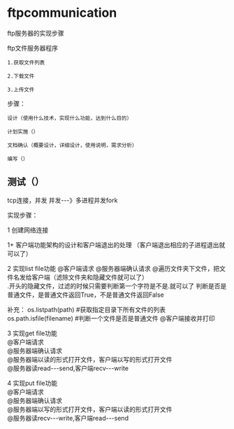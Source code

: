 # ftpcommunication
ftp服务器的实现步骤 

  ftp文件服务器程序 
  
    1.获取文件列表 
    
    2.下载文件 
    
    3.上传文件  
    
步骤： 

    设计（使用什么技术，实现什么功能，达到什么目的） 
    
    计划实施（）     
    
    文档确认（概要设计，详细设计，使用说明，需求分析）    
    
    编写（） 
    
测试（） 
-------------------------------------------------------------------- 

tcp连接，并发 并发---》多进程并发fork 

实现步骤： 

  1 创建网络连接  
  
  1+ 客户端功能架构的设计和客户端退出的处理 （客户端退出相应的子进程退出就可以了） 
  
  2 实现list file功能 
      @客户端请求 
      @服务器端确认请求 
      @遍历文件夹下文件，把文件名发给客户端（滤除文件夹和隐藏文件就可以了）   
  .开头的隐藏文件，过滤的时候只需要判断第一个字符是不是.就可以了 判断是否是普通文件，是普通文件返回True，不是普通文件返回False 
  
  补充： os.listpath(path)    #获取指定目录下所有文件的列表 os.path.isfile(filename)    #判断一个文件是否是普通文件 @客户端接收并打印  
  
  3 实现get file功能     
      @客户端请求     
      @服务器端确认请求     
      @服务器端以读的形式打开文件，客户端以写的形式打开文件    
      @服务器读read---send,客户端recv---write       
  
  4 实现put file功能     
      @客户端请求     
      @服务器端确认请求    
      @服务器端以写的形式打开文件，客户端以读的形式打开文件    
      @服务器读recv---write,客户端read---send     
